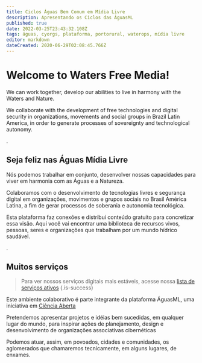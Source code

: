 ```yaml
---
title: Ciclos Águas Bem Comum em Mídia Livre
description: Apresentando os Ciclos das ÁguasML
published: true
date: 2022-03-25T23:43:32.108Z
tags: águas, cyorgs, plataforma, portorural, waterops, mídia livre
editor: markdown
dateCreated: 2020-06-29T02:08:45.766Z
---
```


# Welcome to Waters Free Media!

We can work together, develop our abilities to live in harmony with the Waters and Nature.

We collaborate with the development of free technologies and digital security in organizations, movements and social groups in Brazil Latin America, in order to generate processes of sovereignty and technological autonomy.


.
## Seja feliz nas Águas Mídia Livre

Nós podemos trabalhar em conjunto, desenvolver nossas capacidades para viver em harmonia com as Águas e a Natureza.

Colaboramos com o desenvolvimento de tecnologias livres e segurança digital em organizações, movimentos e grupos sociais no Brasil América Latina, a fim de gerar processos de soberania e autonomia tecnológica.

Esta plataforma faz conexões e distribui conteúdo gratuito para concretizar essa visão. Aqui você vai encontrar uma biblioteca de recursos vivos, pessoas, seres e organizações que trabalham por um mundo hídrico saudável.

.
## Muitos serviços

> Para ver nossos serviços digitais mais estáveis, acesse nossa [lista de serviços ativos](https://nice.aguas.win/servidores)
{.is-success}

Este ambiente colaborativo é parte integrante da plataforma ÁguasML, uma iniciativa em [Ciência Aberta](/objetivos)

Pretendemos apresentar projetos e idéias bem sucedidas, em qualquer lugar do mundo, para inspirar ações de planejamento, design e desenvolvimento de organizações associativas cibernéticas

Podemos atuar, assim, em povoados, cidades e comunidades, os aglomerados que chamaremos tecnicamente, em alguns lugares, de enxames.



